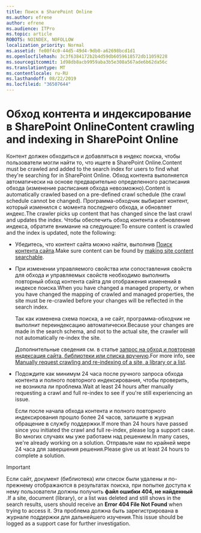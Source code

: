 ```yaml
---
title: Поиск в SharePoint Online
ms.author: efrene
author: efrene
ms.audience: ITPro
ms.topic: article
ROBOTS: NOINDEX, NOFOLLOW
localization_priority: Normal
ms.assetid: fe00f4c0-44d5-49d4-9db0-a62698bcd1d1
ms.openlocfilehash: 3c3f6384172b2b4d59db6059618572db11059228
ms.sourcegitcommit: 1d98db8acb9959aba3b5e308a567ade6b62da56c
ms.translationtype: MT
ms.contentlocale: ru-RU
ms.lasthandoff: 08/22/2019
ms.locfileid: "36507644"
---
```

# <a name="content-crawling-and-indexing-in-sharepoint-online"></a><span data-ttu-id="9be85-102">Обход контента и индексирование в SharePoint Online</span><span class="sxs-lookup"><span data-stu-id="9be85-102">Content crawling and indexing in SharePoint Online</span></span>

<span data-ttu-id="9be85-103">Контент должен обходиться и добавляться в индекс поиска, чтобы пользователи могли найти то, что ищете в SharePoint Online.</span><span class="sxs-lookup"><span data-stu-id="9be85-103">Content must be crawled and added to the search index for users to find what they're searching for in SharePoint Online.</span></span> <span data-ttu-id="9be85-104">Обход контента выполняется автоматически на основе предварительно определенного расписания обхода (изменение расписания обхода невозможно).</span><span class="sxs-lookup"><span data-stu-id="9be85-104">Content is automatically crawled based on a pre-defined crawl schedule (the crawl schedule cannot be changed).</span></span> <span data-ttu-id="9be85-105">Программа-обходчик выбирает контент, который изменился с момента последнего обхода, и обновляет индекс.</span><span class="sxs-lookup"><span data-stu-id="9be85-105">The crawler picks up content that has changed since the last crawl and updates the index.</span></span> <span data-ttu-id="9be85-106">Чтобы обеспечить обход контента и обновление индекса, обратите внимание на следующее:</span><span class="sxs-lookup"><span data-stu-id="9be85-106">To ensure content is crawled and the index is updated, note the following:</span></span>

- <span data-ttu-id="9be85-107">Убедитесь, что контент сайта можно найти, выполнив [Поиск контента сайта](https://docs.microsoft.com/sharepoint/make-site-content-searchable).</span><span class="sxs-lookup"><span data-stu-id="9be85-107">Make sure content can be found by [making site content searchable](https://docs.microsoft.com/sharepoint/make-site-content-searchable).</span></span>

- <span data-ttu-id="9be85-108">При изменении управляемого свойства или сопоставления свойств для обхода и управляемых свойств необходимо выполнить повторный обход контента сайта для отображения изменений в индексе поиска.</span><span class="sxs-lookup"><span data-stu-id="9be85-108">When you have changed a managed property, or when you have changed the mapping of crawled and managed properties, the site must be re-crawled before your changes will be reflected in the search index.</span></span> 

    <span data-ttu-id="9be85-109">Так как изменена схема поиска, а не сайт, программа-обходчик не выполнит переиндексацию автоматически.</span><span class="sxs-lookup"><span data-stu-id="9be85-109">Because your changes are made in the search schema, and not to the actual site, the crawler will not automatically re-index the site.</span></span> 

    <span data-ttu-id="9be85-110">Дополнительные сведения см. в статье [запрос на обход и повторная индексация сайта, библиотеки или списка вручную](https://docs.microsoft.com/sharepoint/crawl-site-conten).</span><span class="sxs-lookup"><span data-stu-id="9be85-110">For more info, see [Manually request crawling and re-indexing of a site, a library or a list](https://docs.microsoft.com/sharepoint/crawl-site-conten).</span></span>

- <span data-ttu-id="9be85-111">Подождите как минимум 24 часа после ручного запроса обхода контента и полного повторного индексирования, чтобы проверить, не возникла ли проблема.</span><span class="sxs-lookup"><span data-stu-id="9be85-111">Wait at least 24 hours after manually requesting a crawl and full re-index to see if you're still experiencing an issue.</span></span> 

    <span data-ttu-id="9be85-112">Если после начала обхода контента и полного повторного индексирования прошло более 24 часов, запишите в журнал обращение в службу поддержки.</span><span class="sxs-lookup"><span data-stu-id="9be85-112">If more than 24 hours have passed since you initiated the crawl and full re-index, please log a support case.</span></span> <span data-ttu-id="9be85-113">Во многих случаях мы уже работаем над решением.</span><span class="sxs-lookup"><span data-stu-id="9be85-113">In many cases, we're already working on a solution.</span></span> <span data-ttu-id="9be85-114">Отправьте нам по крайней мере 24 часа для завершения решения.</span><span class="sxs-lookup"><span data-stu-id="9be85-114">Please give us at least 24 hours to complete a solution.</span></span>

> [!IMPORTANT]
> <span data-ttu-id="9be85-115">Если сайт, документ (библиотека) или список были удалены и по-прежнему отображаются в результатах поиска, при попытке доступа к нему пользователи должны получить **файл ошибки 404, не найденный** .</span><span class="sxs-lookup"><span data-stu-id="9be85-115">If a site, document (library), or a list was deleted and still shows in the search results, users should receive an **Error 404 File Not Found** when trying to access it.</span></span> <span data-ttu-id="9be85-116">Эта проблема должна быть зарегистрирована в журнале поддержки для дальнейшего изучения.</span><span class="sxs-lookup"><span data-stu-id="9be85-116">This issue should be logged as a support case for further investigation.</span></span> 



